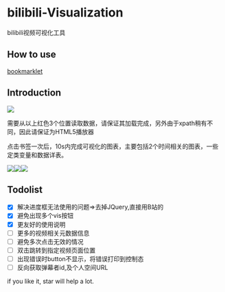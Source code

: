 # bilibili-Visualization
bilibili视频可视化工具

## How to use


[bookmarklet](http://vis.h12345jack.me/bilibili-Visualization/src/index.html)

## Introduction

![](http://ww1.sinaimg.cn/mw690/006C73MUly1fd1sake0twj30zc0ox10k)

需要从以上红色3个位置读取数据，请保证其加载完成，另外由于xpath稍有不同，因此请保证为HTML5播放器

点击书签一次后，10s内完成可视化的图表，主要包括2个时间相关的图表，一些定类变量和数据详表。

![](http://ww1.sinaimg.cn/mw690/006C73MUly1fd1s72wh7qj310a0omjwg)![](http://ww1.sinaimg.cn/mw690/006C73MUly1fd1s72opxrj30nf0k2mzp)![](http://ww1.sinaimg.cn/mw690/006C73MUly1fd1s72rfqwj30xg0najwe)


## Todolist
- [x] 解决进度框无法使用的问题=>去掉JQuery,直接用B站的
- [x] 避免出现多个vis按钮
- [x] 更友好的使用说明
- [ ] 更多的视频相关元数据信息
- [ ] 避免多次点击无效的情况
- [ ] 双击跳转到指定视频页面位置
- [ ] 出现错误时button不显示，将错误打印到控制态
- [ ] 反向获取弹幕者id,及个人空间URL

if you like it, star will help a lot.
